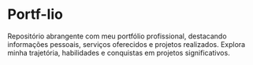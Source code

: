 # Portf-lio
Repositório abrangente com meu portfólio profissional, destacando informações pessoais, serviços oferecidos e projetos realizados. Explora minha trajetória, habilidades e conquistas em projetos significativos.
